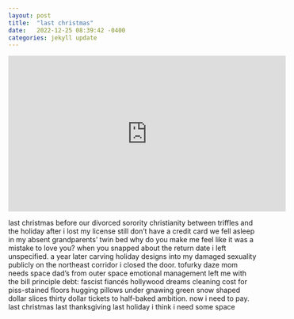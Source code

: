 ```yaml
---
layout: post
title:  "last christmas"
date:   2022-12-25 08:39:42 -0400
categories: jekyll update
---
```

<iframe width="560" height="315" src="https://www.youtube.com/embed/03iLP2Bhglo" title="YouTube video player" frameborder="0" allow="accelerometer; autoplay; clipboard-write; encrypted-media; gyroscope; picture-in-picture" allowfullscreen></iframe>

last christmas
before our
divorced sorority christianity between triffles and the holiday after i lost my license
still don’t have a credit card
we fell asleep
in my
absent grandparents’
twin bed
why do you make me feel like it was a mistake to love you? when you snapped
about the return date
i left unspecified.
a year later
carving holiday designs into my damaged sexuality publicly
on the northeast corridor
i closed the door.
tofurky daze
mom needs space
dad’s from outer space
emotional management left me with the bill principle debt:
fascist fiancés
hollywood dreams
cleaning cost for piss-stained floors hugging pillows under gnawing green snow shaped dollar slices
thirty dollar tickets to half-baked ambition.
now i need to pay.
last christmas last thanksgiving last holiday
i think i
need
some
space
